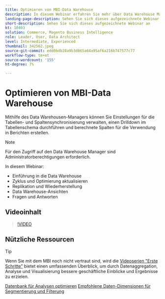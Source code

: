 ```yaml
---
title: Optimieren von MBI-Data Warehouse
description: In diesem Webinar erfahren Sie mehr über Data Warehouse Manager.
landing-page-description: Sehen Sie sich dieses aufgezeichnete Webinar an
short-description: Sehen Sie sich dieses aufgezeichnete Webinar an
kt: 10403
solution: Commerce, Magento Business Intelligence
role: Leader, User, Data Architect
level: Intermediate, Experienced
thumbnail: 342562.jpeg
source-git-commit: edd0bdb28a9b3d065a64a95af6a216b747577c77
workflow-type: tm+mt
source-wordcount: '155'
ht-degree: 7%

---
```


# Optimieren von MBI-Data Warehouse

Mithilfe des Data Warehousen-Managers können Sie Einstellungen für die Tabellen- und Spaltensynchronisierung verwalten, einen Drilldown im Tabellenschema durchführen und berechnete Spalten für die Verwendung in Berichten erstellen.

>[!NOTE]
>
>Für den Zugriff auf den Data Warehouse Manager sind Administratorberechtigungen erforderlich.

In diesem Webinar:

- Einführung in die Data Warehouse
- Zyklus und Optimierung aktualisieren
- Replikation und Wiederherstellung
- Data Warehouse-Ansichten
- Fragen und Antworten

## Videoinhalt

>[!VIDEO](https://video.tv.adobe.com/v/342562?quality=12&learn=on)

## Nützliche Ressourcen

>[!TIP]
>
>Wenn Sie mit dem MBI noch nicht vertraut sind, wird die [Videoserien &quot;Erste Schritte&quot;](https://experienceleague.adobe.com/docs/commerce-learn/tutorials/mbi/introduction/1-overview.html) bietet einen umfassenden Überblick, um durch Datenaggregation, Analyse und Visualisierung bessere geschäftliche Einblicke und Ergebnisse zu erzielen.

[Datenbank für Analysen optimieren](https://experienceleague.adobe.com/docs/commerce-business-intelligence/mbi/best-practices/data/opt-db-analysis.html)
[Empfohlene Daten-Dimensionen für Segmentierung und Filterung](https://experienceleague.adobe.com/docs/commerce-business-intelligence/mbi/best-practices/data/segment-filter.html)
